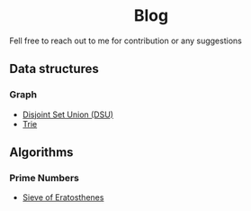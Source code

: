 <center>
<h1>Blog</h1>
</center>

Fell free to reach out to me for contribution or any suggestions

## Data structures

### Graph

- [Disjoint Set Union (DSU)](./blog.html?blog=data-structures/Union.md)
- [Trie](./blog.html?blog=data-structures/Trie.md)

## Algorithms

### Prime Numbers

- [Sieve of Eratosthenes](./blog.html?blog=algorithms/prime-numbers/Sieve-of-Eratosthenes.md)
